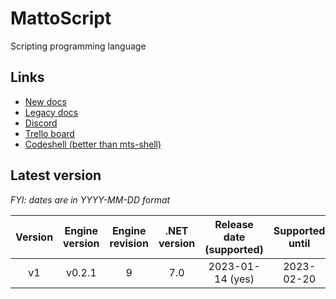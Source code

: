 # MattoScript
Scripting programming language

## Links
- [New docs](https://matto58.rf.gd/mtsdocs)
- [Legacy docs](https://github.com/Matto58/MattoScript/wiki/Documentation)
- [Discord](https://discord.gg/2R2aC5NTd7)
- [Trello board](https://trello.com/b/nGJyW8r9/mattoscript)
- [Codeshell (better than mts-shell)](https://github.com/Matto58/Codeshell/)


## Latest version
*FYI: dates are in YYYY-MM-DD format*

| Version | Engine version | Engine revision | .NET version | Release date (supported) | Supported until |
|:-:|:-:|:-:|:-:|:-:|:-:|
| v1 | v0.2.1 | 9 | 7.0 | 2023-01-14 (yes) | 2023-02-20 |
